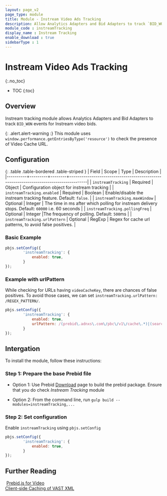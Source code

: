 ```yaml
---
layout: page_v2
page_type: module
title: Module - Instream Video Ads Tracking
description: Allow Analytics Adapters and Bid Adapters to track `BID_WON` events for instream video bids.
module_code : instreamTracking
display_name : Instream Tracking
enable_download : true
sidebarType : 1
---
```


# Instream Video Ads Tracking

{:.no_toc}

* TOC
{:toc}

## Overview

Instream tracking module allows Analytics Adapters and Bid Adapters to track `BID_WON` events for Instream video bids.

{: .alert.alert-warning :}
This module uses `window.performance.getEntriesByType('resource')` to check the presence of Video Cache URL.

## Configuration

{: .table .table-bordered .table-striped }
| Field    | Scope   | Type   | Description                                                                           |
|----------+---------+--------+---------------------------------------------------------------------------------------|
| `instreamTracking` | Required | Object | Configuration object for instream tracking |
| `instreamTracking.enabled` | Required | Boolean | Enable/disable the instream tracking feature. Default: `false`. |
| `instreamTracking.maxWindow` | Optional | Integer | The time in ms after which polling for instream delivery stops. Default: `60000` i.e. 60 seconds |
| `instreamTracking.pollingFreq` | Optional | Integer |The frequency of polling. Default: `500`ms |
| `instreamTracking.urlPattern` | Optional | RegExp | Regex for cache url patterns, to avoid false positives. |

### Basic Example

```javascript
pbjs.setConfig({
        'instreamTracking': {
            enabled: true,
        }
});
```

### Example with urlPattern

While checking for URLs having `videoCacheKey`, there are chances of false positives. To avoid those cases, we can set `instreamTracking.urlPattern: /REGEX_PATTERN/`.

```javascript
pbjs.setConfig({
        'instreamTracking': {
            enabled: true,
            urlPattern: /(prebid\.adnxs\.com\/pbc\/v1\/cache\.*)|(search\.spotxchange\.com\/ad\/vast\.html\?key=\.*)/
        }
});
```

## Intergation

To install the module, follow these instructions:

### Step 1: Prepare the base Prebid file

* Option 1: Use Prebid [Download](/download.html) page to build the prebid package. Ensure that you do check *Instream Tracking* module

* Option 2: From the command line, run `gulp build --modules=instreamTracking,...`

### Step 2: Set configuration

Enable `instreamTracking` using `pbjs.setConfig`

```javascript
pbjs.setConfig({
        'instreamTracking': {
            enabled: true,
        }
});
```

## Further Reading

​
[Prebid.js for Video]({{site.baseurl}}/prebid-video/video-overview.html)  
[Client-side Caching of VAST XML]({{site.baseurl}}/dev-docs/publisher-api-reference/setConfig.html#setConfig-vast-cache)
